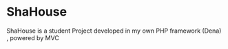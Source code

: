 # ShaHouse
ShaHouse is a student Project developed in my own PHP framework (Dena) , powered by MVC 

